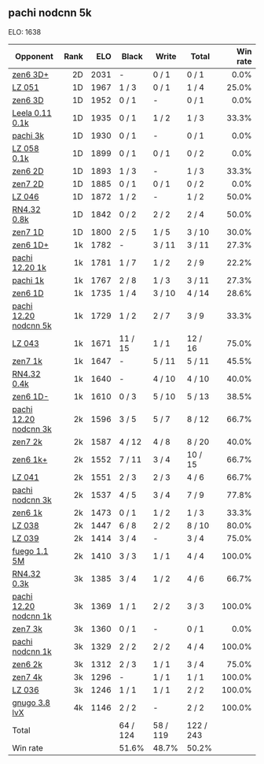 ## pachi nodcnn 5k ##

ELO: 1638

Opponent | Rank | ELO | Black | Write | Total | Win rate
---------|-----:|----:|-------|-------|-------|-------:
[zen6 3D+](zen6%203D+.md) | 2D | 2031 | - | 0 / 1 | 0 / 1 | 0.0%
[LZ 051](LZ%20051.md) | 1D | 1967 | 1 / 3 | 0 / 1 | 1 / 4 | 25.0%
[zen6 3D](zen6%203D.md) | 1D | 1952 | 0 / 1 | - | 0 / 1 | 0.0%
[Leela 0.11 0.1k](Leela%200.11%200.1k.md) | 1D | 1935 | 0 / 1 | 1 / 2 | 1 / 3 | 33.3%
[pachi 3k](pachi%203k.md) | 1D | 1930 | 0 / 1 | - | 0 / 1 | 0.0%
[LZ 058 0.1k](LZ%20058%200.1k.md) | 1D | 1899 | 0 / 1 | 0 / 1 | 0 / 2 | 0.0%
[zen6 2D](zen6%202D.md) | 1D | 1893 | 1 / 3 | - | 1 / 3 | 33.3%
[zen7 2D](zen7%202D.md) | 1D | 1885 | 0 / 1 | 0 / 1 | 0 / 2 | 0.0%
[LZ 046](LZ%20046.md) | 1D | 1872 | 1 / 2 | - | 1 / 2 | 50.0%
[RN4.32 0.8k](RN4.32%200.8k.md) | 1D | 1842 | 0 / 2 | 2 / 2 | 2 / 4 | 50.0%
[zen7 1D](zen7%201D.md) | 1D | 1800 | 2 / 5 | 1 / 5 | 3 / 10 | 30.0%
[zen6 1D+](zen6%201D+.md) | 1k | 1782 | - | 3 / 11 | 3 / 11 | 27.3%
[pachi 12.20 1k](pachi%2012.20%201k.md) | 1k | 1781 | 1 / 7 | 1 / 2 | 2 / 9 | 22.2%
[pachi 1k](pachi%201k.md) | 1k | 1767 | 2 / 8 | 1 / 3 | 3 / 11 | 27.3%
[zen6 1D](zen6%201D.md) | 1k | 1735 | 1 / 4 | 3 / 10 | 4 / 14 | 28.6%
[pachi 12.20 nodcnn 5k](pachi%2012.20%20nodcnn%205k.md) | 1k | 1729 | 1 / 2 | 2 / 7 | 3 / 9 | 33.3%
[LZ 043](LZ%20043.md) | 1k | 1671 | 11 / 15 | 1 / 1 | 12 / 16 | 75.0%
[zen7 1k](zen7%201k.md) | 1k | 1647 | - | 5 / 11 | 5 / 11 | 45.5%
[RN4.32 0.4k](RN4.32%200.4k.md) | 1k | 1640 | - | 4 / 10 | 4 / 10 | 40.0%
[zen6 1D-](zen6%201D-.md) | 1k | 1610 | 0 / 3 | 5 / 10 | 5 / 13 | 38.5%
[pachi 12.20 nodcnn 3k](pachi%2012.20%20nodcnn%203k.md) | 2k | 1596 | 3 / 5 | 5 / 7 | 8 / 12 | 66.7%
[zen7 2k](zen7%202k.md) | 2k | 1587 | 4 / 12 | 4 / 8 | 8 / 20 | 40.0%
[zen6 1k+](zen6%201k+.md) | 2k | 1552 | 7 / 11 | 3 / 4 | 10 / 15 | 66.7%
[LZ 041](LZ%20041.md) | 2k | 1551 | 2 / 3 | 2 / 3 | 4 / 6 | 66.7%
[pachi nodcnn 3k](pachi%20nodcnn%203k.md) | 2k | 1537 | 4 / 5 | 3 / 4 | 7 / 9 | 77.8%
[zen6 1k](zen6%201k.md) | 2k | 1473 | 0 / 1 | 1 / 2 | 1 / 3 | 33.3%
[LZ 038](LZ%20038.md) | 2k | 1447 | 6 / 8 | 2 / 2 | 8 / 10 | 80.0%
[LZ 039](LZ%20039.md) | 2k | 1414 | 3 / 4 | - | 3 / 4 | 75.0%
[fuego 1.1 5M](fuego%201.1%205M.md) | 2k | 1410 | 3 / 3 | 1 / 1 | 4 / 4 | 100.0%
[RN4.32 0.3k](RN4.32%200.3k.md) | 3k | 1385 | 3 / 4 | 1 / 2 | 4 / 6 | 66.7%
[pachi 12.20 nodcnn 1k](pachi%2012.20%20nodcnn%201k.md) | 3k | 1369 | 1 / 1 | 2 / 2 | 3 / 3 | 100.0%
[zen7 3k](zen7%203k.md) | 3k | 1360 | 0 / 1 | - | 0 / 1 | 0.0%
[pachi nodcnn 1k](pachi%20nodcnn%201k.md) | 3k | 1329 | 2 / 2 | 2 / 2 | 4 / 4 | 100.0%
[zen6 2k](zen6%202k.md) | 3k | 1312 | 2 / 3 | 1 / 1 | 3 / 4 | 75.0%
[zen7 4k](zen7%204k.md) | 3k | 1296 | - | 1 / 1 | 1 / 1 | 100.0%
[LZ 036](LZ%20036.md) | 3k | 1246 | 1 / 1 | 1 / 1 | 2 / 2 | 100.0%
[gnugo 3.8 lvX](gnugo%203.8%20lvX.md) | 4k | 1146 | 2 / 2 | - | 2 / 2 | 100.0%
Total | | | 64 / 124 | 58 / 119 | 122 / 243 | 
Win rate| | | 51.6% | 48.7% | 50.2% | 
